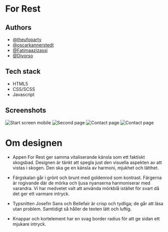 # For Rest 


## Authors

- [@theufoparty](https://www.github.com/theufoparty)
- [@oscarkannerstedt](https://www.github.com/oscarkannerstedt)
- [@Fatimaazizassi](https://www.github.com/Fatimaazizassi)
- [@Divorso](https://www.github.com/Divorso)

## Tech stack

- HTML5
- CSS/SCSS
- Javascript

## Screenshots

![Start screen mobile]( /assets/screenshots/mobile-start-page.png "Start screen mobile") ![Second page](/assets/screenshots/mobile-second-page.png "Second page")
![Contact page](/assets/screenshots/mobile-contact-page1.png "Contact page") ![Contact page](/assets/screenshots/mobile-contact-page2.png "Contact page")















# Om designen

- Appen For Rest ger samma vitaliserande känsla som ett faktiskt skogsbad. Designen är tänkt att spegla just den visuella aspekten av att vistas i skogen. Den ska ge en känsla av harmoni, mjukhet och lätthet.

- Färgskalan går i grönt och brunt med goldenrod som kontrast. Färgerna är rogivande där de  mörka och ljusa nyanserna harmoniserar med varandra. Vi har medvetet valt att använda mörkblå istället för svart då det ger ett varmare intryck.

- Typsnitten Josefin Sans och Bellefair är crisp och tydliga; de går att läsa utan problem. Samtidigt så håller de texten lätt och luftig.

- Knappar och kortelement har en svag border radius för att ge sidan ett mjukare intryck.